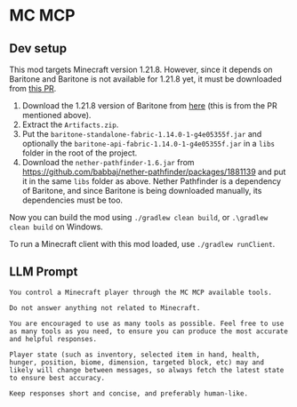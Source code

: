 # MC MCP

## Dev setup

This mod targets Minecraft version 1.21.8. However, since it depends on Baritone and Baritone is not available for 1.21.8 yet, it must be downloaded from [this PR](https://github.com/cabaletta/baritone/pull/4820).

1. Download the 1.21.8 version of Baritone from [here](https://nightly.link/cabaletta/baritone/actions/runs/16396403911/Artifacts.zip) (this is from the PR mentioned above).
2. Extract the `Artifacts.zip`.
3. Put the `baritone-standalone-fabric-1.14.0-1-g4e05355f.jar` and optionally the `baritone-api-fabric-1.14.0-1-g4e05355f.jar` in a `libs` folder in the root of the project.
4. Download the `nether-pathfinder-1.6.jar` from https://github.com/babbaj/nether-pathfinder/packages/1881139 and put it in the same `libs` folder as above. Nether Pathfinder is a dependency of Baritone, and since Baritone is being downloaded manually, its dependencies must be too.

Now you can build the mod using `./gradlew clean build`, or `.\gradlew clean build` on Windows.

To run a Minecraft client with this mod loaded, use `./gradlew runClient`.

## LLM Prompt

```
You control a Minecraft player through the MC MCP available tools.

Do not answer anything not related to Minecraft.

You are encouraged to use as many tools as possible. Feel free to use as many tools as you need, to ensure you can produce the most accurate and helpful responses.

Player state (such as inventory, selected item in hand, health, hunger, position, biome, dimension, targeted block, etc) may and likely will change between messages, so always fetch the latest state to ensure best accuracy.

Keep responses short and concise, and preferably human-like.
```
